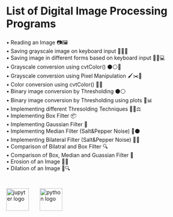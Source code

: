 <h1 align="left">List of Digital Image Processing Programs</h1>

###

<p align="left">• Reading an Image 📷🖼️
  <br>• Saving grayscale image on keyboard input 💾👨‍💻
  <br>• Saving image in different forms based on keyboard input 🎨🔄💻
  <br>• Grayscale conversion using cvtColor() ⚫⚪🎨
  <br>• Grayscale conversion using Pixel Manipulation 🖌️✂️🔲
  <br>• Color conversion using cvtColor() 🌈🎨
  <br>• Binary image conversion by Thresholding ⚫⚪
  <br>• Binary image conversion by Thresholding using plots 🔲📊
  <br>• Implementing different Thresolding Techniques 🔲🎯⚖️
  <br>• Implementing Box Filter 📦
  <br>• Implementing Gaussian Filter 🌟
  <br>• Implementing Median Filter (Salt&Pepper Noise) 🧂⚫
  <br>• Implementing Bilateral Filter (Salt&Pepper Noise) 🤝🔲
  <br>• Comparison of Bilatral and Box Filter 🔍
  <br>• Comparison of Box, Median and Guassian Filter 🔬
  <br>• Erosion of an Image 🔲🌀
  <br>• Dilation of an Image 🔲🔍  </p>

###

<h1 align="left"></h1>

###

<div align="left">
  <img src="https://cdn.jsdelivr.net/gh/devicons/devicon/icons/jupyter/jupyter-original-wordmark.svg" height="60" alt="jupyter logo"  />
  <img width="21" />
  <img src="https://cdn.jsdelivr.net/gh/devicons/devicon/icons/python/python-original-wordmark.svg" height="60" alt="python logo"  />
   
</div>

###
